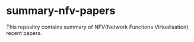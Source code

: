 # summary-nfv-papers
This repositry contains summary of NFV(Network Functions Virtualisation) recent  papers.
